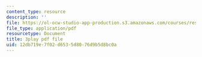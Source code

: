 ```yaml
---
content_type: resource
description: ''
file: https://ol-ocw-studio-app-production.s3.amazonaws.com/courses/res-3-004-visualizing-materials-science-fall-2017/12db719e7f02d6535d8076d9b5d8bc0a_peJUDjHJGb4.pdf
file_type: application/pdf
resourcetype: Document
title: 3play pdf file
uid: 12db719e-7f02-d653-5d80-76d9b5d8bc0a
---
```

